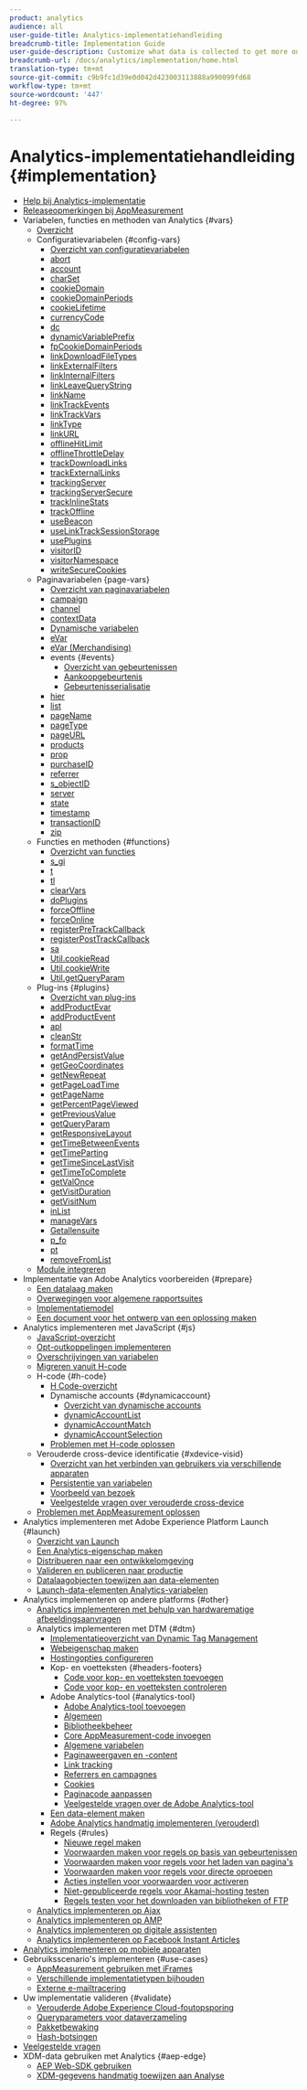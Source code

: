 ```yaml
---
product: analytics
audience: all
user-guide-title: Analytics-implementatiehandleiding
breadcrumb-title: Implementation Guide
user-guide-description: Customize what data is collected to get more out of Adobe Analytics.
breadcrumb-url: /docs/analytics/implementation/home.html
translation-type: tm+mt
source-git-commit: c9b9fc1d39e0d042d423003113888a990099fd68
workflow-type: tm+mt
source-wordcount: '447'
ht-degree: 97%

---
```



# Analytics-implementatiehandleiding {#implementation}

+ [Help bij Analytics-implementatie](home.md)
+ [Releaseopmerkingen bij AppMeasurement](appmeasurement-updates.md)
+ Variabelen, functies en methoden van Analytics {#vars}
   + [Overzicht](vars/overview.md)
   + Configuratievariabelen {#config-vars}
      + [Overzicht van configuratievariabelen](vars/config-vars/configuration-variables.md)
      + [abort](vars/config-vars/abort.md)
      + [account](vars/config-vars/account.md)
      + [charSet](vars/config-vars/charset.md)
      + [cookieDomain](vars/config-vars/cookiedomain.md)
      + [cookieDomainPeriods](vars/config-vars/cookiedomainperiods.md)
      + [cookieLifetime](vars/config-vars/cookielifetime.md)
      + [currencyCode](vars/config-vars/currencycode.md)
      + [dc](vars/config-vars/dc.md)
      + [dynamicVariablePrefix](vars/config-vars/dynamicvariableprefix.md)
      + [fpCookieDomainPeriods](vars/config-vars/fpcookiedomainperiods.md)
      + [linkDownloadFileTypes](vars/config-vars/linkdownloadfiletypes.md)
      + [linkExternalFilters](vars/config-vars/linkexternalfilters.md)
      + [linkInternalFilters](vars/config-vars/linkinternalfilters.md)
      + [linkLeaveQueryString](vars/config-vars/linkleavequerystring.md)
      + [linkName](vars/config-vars/linkname.md)
      + [linkTrackEvents](vars/config-vars/linktrackevents.md)
      + [linkTrackVars](vars/config-vars/linktrackvars.md)
      + [linkType](vars/config-vars/linktype.md)
      + [linkURL](vars/config-vars/linkurl.md)
      + [offlineHitLimit](vars/config-vars/offlinehitlimit.md)
      + [offlineThrottleDelay](vars/config-vars/offlinethrottledelay.md)
      + [trackDownloadLinks](vars/config-vars/trackdownloadlinks.md)
      + [trackExternalLinks](vars/config-vars/trackexternallinks.md)
      + [trackingServer](vars/config-vars/trackingserver.md)
      + [trackingServerSecure](vars/config-vars/trackingserversecure.md)
      + [trackInlineStats](vars/config-vars/trackinlinestats.md)
      + [trackOffline](vars/config-vars/trackoffline.md)
      + [useBeacon](vars/config-vars/usebeacon.md)
      + [useLinkTrackSessionStorage](vars/config-vars/uselinktracksessionstorage.md)
      + [usePlugins](vars/config-vars/useplugins.md)
      + [visitorID](vars/config-vars/visitorid.md)
      + [visitorNamespace](vars/config-vars/visitornamespace.md)
      + [writeSecureCookies](vars/config-vars/writesecurecookies.md)
   + Paginavariabelen {page-vars}
      + [Overzicht van paginavariabelen](vars/page-vars/page-variables.md)
      + [campaign](vars/page-vars/campaign.md)
      + [channel](vars/page-vars/channel.md)
      + [contextData](vars/page-vars/contextdata.md)
      + [Dynamische variabelen](vars/page-vars/dynamic-variables.md)
      + [eVar](vars/page-vars/evar.md)
      + [eVar (Merchandising)](vars/page-vars/evar-merchandising.md)
      + events {#events}
         + [Overzicht van gebeurtenissen](vars/page-vars/events/events-overview.md)
         + [Aankoopgebeurtenis](vars/page-vars/events/event-purchase.md)
         + [Gebeurtenisserialisatie](vars/page-vars/events/event-serialization.md)
      + [hier](vars/page-vars/hier.md)
      + [list](vars/page-vars/list.md)
      + [pageName](vars/page-vars/pagename.md)
      + [pageType](vars/page-vars/pagetype.md)
      + [pageURL](vars/page-vars/pageurl.md)
      + [products](vars/page-vars/products.md)
      + [prop](vars/page-vars/prop.md)
      + [purchaseID](vars/page-vars/purchaseid.md)
      + [referrer](vars/page-vars/referrer.md)
      + [s_objectID](vars/page-vars/s-objectid.md)
      + [server](vars/page-vars/server.md)
      + [state](vars/page-vars/state.md)
      + [timestamp](vars/page-vars/timestamp.md)
      + [transactionID](vars/page-vars/transactionid.md)
      + [zip](vars/page-vars/zip.md)
   + Functies en methoden {#functions}
      + [Overzicht van functies](vars/functions/overview.md)
      + [s_gi](vars/functions/s-gi.md)
      + [t](vars/functions/t-method.md)
      + [tl](vars/functions/tl-method.md)
      + [clearVars](vars/functions/clearvars.md)
      + [doPlugins](vars/functions/doplugins.md)
      + [forceOffline](vars/functions/forceoffline.md)
      + [forceOnline](vars/functions/forceonline.md)
      + [registerPreTrackCallback](vars/functions/registerpretrackcallback.md)
      + [registerPostTrackCallback](vars/functions/registerposttrackcallback.md)
      + [sa](vars/functions/sa-method.md)
      + [Util.cookieRead](vars/functions/util-cookieread.md)
      + [Util.cookieWrite](vars/functions/util-cookiewrite.md)
      + [Util.getQueryParam](vars/functions/util-getqueryparam.md)
   + Plug-ins {#plugins}
      + [Overzicht van plug-ins](vars/plugins/impl-plugins.md)
      + [addProductEvar](vars/plugins/addproductevar.md)
      + [addProductEvent](vars/plugins/addproductevent.md)
      + [apl](vars/plugins/apl.md)
      + [cleanStr](vars/plugins/cleanstr.md)
      + [formatTime](vars/plugins/formattime.md)
      + [getAndPersistValue](vars/plugins/getandpersistvalue.md)
      + [getGeoCoordinates](vars/plugins/getgeocoordinates.md)
      + [getNewRepeat](vars/plugins/getnewrepeat.md)
      + [getPageLoadTime](vars/plugins/getpageloadtime.md)
      + [getPageName](vars/plugins/getpagename.md)
      + [getPercentPageViewed](vars/plugins/getpercentpageviewed.md)
      + [getPreviousValue](vars/plugins/getpreviousvalue.md)
      + [getQueryParam](vars/plugins/getqueryparam.md)
      + [getResponsiveLayout](vars/plugins/getresponsivelayout.md)
      + [getTimeBetweenEvents](vars/plugins/gettimebetweenevents.md)
      + [getTimeParting](vars/plugins/gettimeparting.md)
      + [getTimeSinceLastVisit](vars/plugins/gettimesincelastvisit.md)
      + [getTimeToComplete](vars/plugins/gettimetocomplete.md)
      + [getValOnce](vars/plugins/getvalonce.md)
      + [getVisitDuration](vars/plugins/getvisitduration.md)
      + [getVisitNum](vars/plugins/getvisitnum.md)
      + [inList](vars/plugins/inlist.md)
      + [manageVars](vars/plugins/managevars.md)
      + [Getallensuite](vars/plugins/numberssuite.md)
      + [p_fo](vars/plugins/p-fo.md)
      + [pt](vars/plugins/pt-plugin.md)
      + [removeFromList](vars/plugins/removefromlist.md)
   + [Module integreren](vars/integrate.md)
+ Implementatie van Adobe Analytics voorbereiden {#prepare}
   + [Een datalaag maken](prepare/data-layer.md)
   + [Overwegingen voor algemene rapportsuites](prepare/global-rs.md)
   + [Implementatiemodel](prepare/implementation-modal.md)
   + [Een document voor het ontwerp van een oplossing maken](prepare/solution-design.md)
+ Analytics implementeren met JavaScript {#js}
   + [JavaScript-overzicht](js/overview.md)
   + [Opt-outkoppelingen implementeren](js/opt-out.md)
   + [Overschrijvingen van variabelen](js/overrides.md)
   + [Migreren vanuit H-code](js/migrate-from-hcode.md)
   + H-code {#h-code}
      + [H Code-overzicht](js/h-code/overview.md)
      + Dynamische accounts {#dynamicaccount}
         + [Overzicht van dynamische accounts](js/h-code/dynamicaccount/overview.md)
         + [dynamicAccountList](js/h-code/dynamicaccount/dynamicaccountlist.md)
         + [dynamicAccountMatch](js/h-code/dynamicaccount/dynamicaccountmatch.md)
         + [dynamicAccountSelection](js/h-code/dynamicaccount/dynamicaccountselection.md)
      + [Problemen met H-code oplossen](js/h-code/troubleshooting.md)
   + Verouderde cross-device identificatie {#xdevice-visid}
      + [Overzicht van het verbinden van gebruikers via verschillende apparaten](js/xdevice-visid/xdevice-connecting.md)
      + [Persistentie van variabelen](js/xdevice-visid/variable-persistence.md)
      + [Voorbeeld van bezoek](js/xdevice-visid/visit-example.md)
      + [Veelgestelde vragen over verouderde cross-device](js/xdevice-visid/xdevice-faq.md)
   + [Problemen met AppMeasurement oplossen](js/troubleshooting.md)
+ Analytics implementeren met Adobe Experience Platform Launch {#launch}
   + [Overzicht van Launch](launch/overview.md)
   + [Een Analytics-eigenschap maken](launch/create-analytics-property.md)
   + [Distribueren naar een ontwikkelomgeving](launch/deploy-dev.md)
   + [Valideren en publiceren naar productie](launch/validate-publish-prod.md)
   + [Datalaagobjecten toewijzen aan data-elementen](launch/layer-to-elements.md)
   + [Launch-data-elementen Analytics-variabelen](launch/elements-to-variable.md)
+ Analytics implementeren op andere platforms {#other}
   + [Analytics implementeren met behulp van hardwarematige afbeeldingsaanvragen](other/hardcoded.md)
   + Analytics implementeren met DTM {#dtm}
      + [Implementatieoverzicht van Dynamic Tag Management](other/dtm/dtm-implementation-overview.md)
      + [Webeigenschap maken](other/dtm/t-create-web-property.md)
      + [Hostingopties configureren](other/dtm/t-configure-hosting.md)
      + Kop- en voetteksten {#headers-footers}
         + [Code voor kop- en voetteksten toevoegen](other/dtm/c-headers-footers/t-header-footer-code.md)
         + [Code voor kop- en voetteksten controleren](other/dtm/c-headers-footers/t-verify-header-footer.md)
      + Adobe Analytics-tool {#analytics-tool}
         + [Adobe Analytics-tool toevoegen](other/dtm/c-aa-tool/analytics-dtm.md)
         + [Algemeen](other/dtm/c-aa-tool/general-settings-analytics.md)
         + [Bibliotheekbeheer](other/dtm/c-aa-tool/library-management.md)
         + [Core AppMeasurement-code invoegen](other/dtm/c-aa-tool/t-appmeasurement-code.md)
         + [Algemene variabelen](other/dtm/c-aa-tool/global-variables.md)
         + [Paginaweergaven en -content](other/dtm/c-aa-tool/pageviews-content.md)
         + [Link tracking](other/dtm/c-aa-tool/link-tracking.md)
         + [Referrers en campagnes](other/dtm/c-aa-tool/referrers-campaigns.md)
         + [Cookies](other/dtm/c-aa-tool/cookies-analytics.md)
         + [Paginacode aanpassen](other/dtm/c-aa-tool/customize-page-code.md)
         + [Veelgestelde vragen over de Adobe Analytics-tool](other/dtm/c-aa-tool/dtm-faq.md)
      + [Een data-element maken](other/dtm/t-data-element.md)
      + [Adobe Analytics handmatig implementeren (verouderd)](other/dtm/t-analytics-deploy.md)
      + Regels {#rules}
         + [Nieuwe regel maken](other/dtm/c-rules/t-rules-create.md)
         + [Voorwaarden maken voor regels op basis van gebeurtenissen](other/dtm/c-rules/t-rules-event-conditions.md)
         + [Voorwaarden maken voor regels voor het laden van pagina&#39;s](other/dtm/c-rules/t-rules-page-conditions.md)
         + [Voorwaarden maken voor regels voor directe oproepen ](other/dtm/c-rules/t-rules-direct-conditions.md)
         + [Acties instellen voor voorwaarden voor activeren](other/dtm/c-rules/t-rules-actions.md)
         + [Niet-gepubliceerde regels voor Akamai-hosting testen](other/dtm/c-rules/t-test-rules-akamai.md)
         + [Regels testen voor het downloaden van bibliotheken of FTP](other/dtm/c-rules/t-test-rules-ftp.md)
   + [Analytics implementeren op Ajax](other/ajax.md)
   + [Analytics implementeren op AMP](other/amp.md)
   + [Analytics implementeren op digitale assistenten](other/digital-assistants.md)
   + [Analytics implementeren op Facebook Instant Articles](other/fb-instant-articles.md)
+ [Analytics implementeren op mobiele apparaten](mobile-device-sdk.md)
+ Gebruiksscenario&#39;s implementeren {#use-cases}
   + [AppMeasurement gebruiken met iFrames](use-cases/iframe.md)
   + [Verschillende implementatietypen bijhouden](use-cases/cross-type-implementation.md)
   + [Externe e-mailtracering](use-cases/email-external.md)
+ Uw implementatie valideren {#validate}
   + [Verouderde Adobe Experience Cloud-foutopsporing](validate/debugger.md)
   + [Queryparameters voor dataverzameling](validate/query-parameters.md)
   + [Pakketbewaking](validate/packet-monitor.md)
   + [Hash-botsingen](validate/hash-collisions.md)
+ [Veelgestelde vragen](faq.md)
+ XDM-data gebruiken met Analytics {#aep-edge}
   + [AEP Web-SDK gebruiken](aep-edge/xdmoverview.md)
   + [XDM-gegevens handmatig toewijzen aan Analyse](aep-edge/xdm-manual.md)